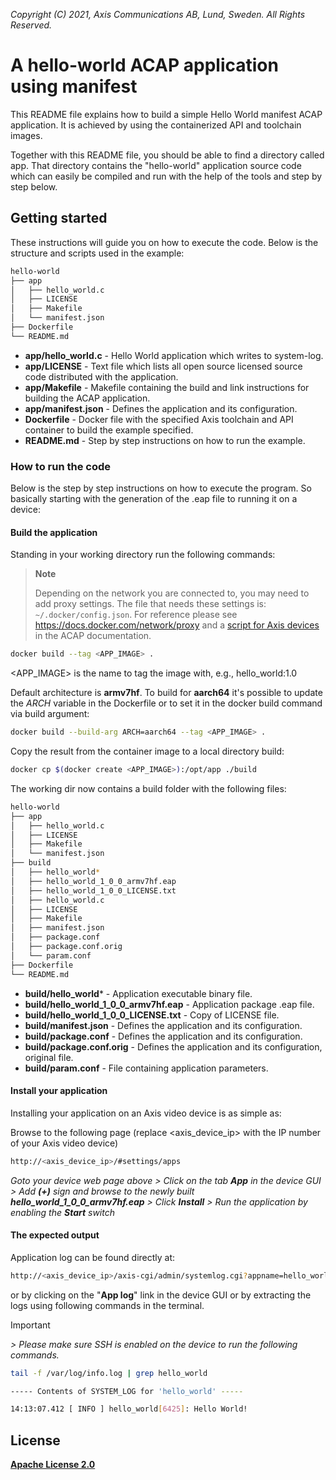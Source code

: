 *Copyright (C) 2021, Axis Communications AB, Lund, Sweden. All Rights Reserved.*

# A hello-world ACAP application using manifest

This README file explains how to build a simple Hello World manifest ACAP application. It is achieved by using the containerized API and toolchain images.

Together with this README file, you should be able to find a directory called app. That directory contains the "hello-world" application source code which can easily be compiled and run with the help of the tools and step by step below.

## Getting started

These instructions will guide you on how to execute the code. Below is the structure and scripts used in the example:

```sh
hello-world
├── app
│   ├── hello_world.c
│   ├── LICENSE
│   ├── Makefile
│   └── manifest.json
├── Dockerfile
└── README.md
```

- **app/hello_world.c** - Hello World application which writes to system-log.
- **app/LICENSE** - Text file which lists all open source licensed source code distributed with the application.
- **app/Makefile** - Makefile containing the build and link instructions for building the ACAP application.
- **app/manifest.json** - Defines the application and its configuration.
- **Dockerfile** - Docker file with the specified Axis toolchain and API container to build the example specified.
- **README.md** - Step by step instructions on how to run the example.

### How to run the code

Below is the step by step instructions on how to execute the program. So basically starting with the generation of the .eap file to running it on a device:

#### Build the application

Standing in your working directory run the following commands:

> **Note**
>
> Depending on the network you are connected to, you may need to add proxy settings.
> The file that needs these settings is: `~/.docker/config.json`. For reference please see
> https://docs.docker.com/network/proxy and a
> [script for Axis devices](https://help.axis.com/acap-3-developer-guide#configure-network-proxy-settings) in the ACAP documentation.

```sh
docker build --tag <APP_IMAGE> .
```

<APP_IMAGE> is the name to tag the image with, e.g., hello_world:1.0

Default architecture is **armv7hf**. To build for **aarch64** it's possible to
update the *ARCH* variable in the Dockerfile or to set it in the docker build
command via build argument:

```sh
docker build --build-arg ARCH=aarch64 --tag <APP_IMAGE> .
```

Copy the result from the container image to a local directory build:

```sh
docker cp $(docker create <APP_IMAGE>):/opt/app ./build
```

The working dir now contains a build folder with the following files:

```sh
hello-world
├── app
│   ├── hello_world.c
│   ├── LICENSE
│   ├── Makefile
│   └── manifest.json
├── build
│   ├── hello_world*
│   ├── hello_world_1_0_0_armv7hf.eap
│   ├── hello_world_1_0_0_LICENSE.txt
│   ├── hello_world.c
│   ├── LICENSE
│   ├── Makefile
│   ├── manifest.json
│   ├── package.conf
│   ├── package.conf.orig
│   └── param.conf
├── Dockerfile
└── README.md
```

- **build/hello_world*** - Application executable binary file.
- **build/hello_world_1_0_0_armv7hf.eap** - Application package .eap file.
- **build/hello_world_1_0_0_LICENSE.txt** - Copy of LICENSE file.
- **build/manifest.json** - Defines the application and its configuration.
- **build/package.conf** - Defines the application and its configuration.
- **build/package.conf.orig** - Defines the application and its configuration, original file.
- **build/param.conf** - File containing application parameters.

#### Install your application

Installing your application on an Axis video device is as simple as:

Browse to the following page (replace <axis_device_ip> with the IP number of your Axis video device)

```sh
http://<axis_device_ip>/#settings/apps
```

*Goto your device web page above > Click on the tab **App** in the device GUI > Add **(+)** sign and browse to
the newly built **hello_world_1_0_0_armv7hf.eap** > Click **Install** > Run the application by enabling the **Start** switch*

#### The expected output

Application log can be found directly at:

```sh
http://<axis_device_ip>/axis-cgi/admin/systemlog.cgi?appname=hello_world
```

or by clicking on the "**App log**" link in the device GUI or by extracting the logs using following commands in the terminal.

>[!IMPORTANT]
*> Please make sure SSH is enabled on the device to run the following commands.*

```sh
tail -f /var/log/info.log | grep hello_world
```

```sh
----- Contents of SYSTEM_LOG for 'hello_world' -----

14:13:07.412 [ INFO ] hello_world[6425]: Hello World!

```

## License

**[Apache License 2.0](../LICENSE)**
